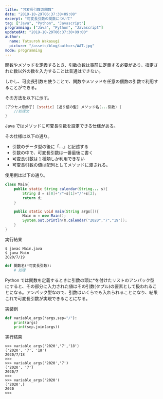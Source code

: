 ```yaml
---
title: "可変長引数の関数"
date: "2019-10-29T06:37:30+09:00"
excerpt: "可変長引数の関数について"
tag: ["Java", "Python", "Javascript"]
programming: ["Java", "Python", "Javascript"]
updatedAt: "2019-10-29T06:37:30+09:00"
author:
  name: Tatsuroh Wakasugi
  picture: "/assets/blog/authors/WAT.jpg"
mode: programming
---
```


関数やメソッドを定義するとき、引数の数は事前に定義する必要があり、指定された数以外の数を入力することは普通はできない。

しかし、可変長引数を使うことで、関数やメソッドを任意の個数の引数で利用することができる。

その方法を以下に示す。

<div class="note_content_by_programming_language" id="note_content_Java">

```java
[アクセス修飾子] [static] [返り値の型] メソッド名(...引数) {
    //処理文
}
```

Java ではメソッドに可変長引数を設定できる仕様がある。

その仕様は以下の通り。

- 引数のデータ型の後に「...」と記述する
- 引数の中で、可変長引数は一番最後に書く
- 可変長引数は１種類しか利用できない
- 可変長引数の値は配列としてメソッドに渡される。

使用例は以下の通り。

```java
class Main{
    public static String calendar(String... s){
        String d = s[0]+"/"+s[1]+"/"+s[2];
        return d;
    }

    public static void main(String args[]){
        Main m = new Main();
        System.out.println(m.calendar("2020","7","19"));
    }
}
```

実行結果

```
$ javac Main.java
$ java Main
2020/7/19
```

</div>
<div class="note_content_by_programming_language" id="note_content_Python">

```python
def 関数名(*可変長引数):
    # 処理
```

Python では関数を定義するときに引数の頭に\*を付けたリストのアンパック型にすると、その部分に入力された値はその引数(タプル)の要素として扱われることになる。アンパック型なので、引数はいくらでも入れられることになり、結果これで可変長引数が実現できることになる。

実装例

```python
def variable_args(*args,sep="/"):
    print(args)
    print(sep.join(args))
```

実行結果

```
>>> variable_args('2020','7','18')
('2020', '7', '18')
2020/7/18
>>>
>>> variable_args('2020','7')
('2020', '7')
2020/7
>>>
>>> variable_args('2020')
('2020',)
2020
>>>
```

</div>
<div class="note_content_by_programming_language" id="note_content_Javascript">

</div>

